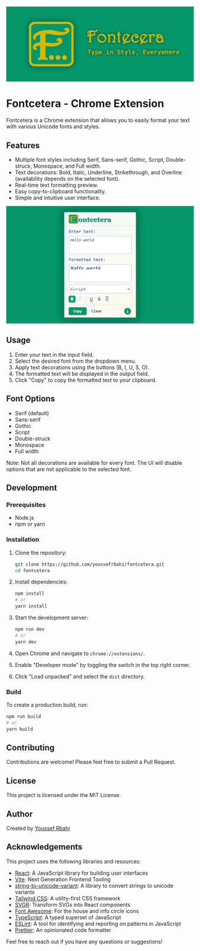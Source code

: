![Fontcetera Banner](banner.png)

# Fontcetera - Chrome Extension

Fontcetera is a Chrome extension that allows you to easily format your text with various Unicode fonts and styles.

## Features

- Multiple font styles including Serif, Sans-serif, Gothic, Script, Double-struck, Monospace, and Full width.
- Text decorations: Bold, Italic, Underline, Strikethrough, and Overline (availability depends on the selected font).
- Real-time text formatting preview.
- Easy copy-to-clipboard functionality.
- Simple and intuitive user interface.

![Fontcetera Screenshot](screenshot.png)

## Usage

1. Enter your text in the input field.
2. Select the desired font from the dropdown menu.
3. Apply text decorations using the buttons (B, I, U, S, O).
4. The formatted text will be displayed in the output field.
5. Click "Copy" to copy the formatted text to your clipboard.

## Font Options

- Serif (default)
- Sans-serif
- Gothic
- Script
- Double-struck
- Monospace
- Full width

Note: Not all decorations are available for every font. The UI will disable options that are not applicable to the selected font.

## Development

### Prerequisites

- Node.js
- npm or yarn

### Installation

1. Clone the repository:

   ```bash
   git clone https://github.com/youssefrbahi/fontcetera.git
   cd fontcetera
   ```

2. Install dependencies:

   ```bash
   npm install
   # or
   yarn install
   ```

3. Start the development server:
   ```bash
   npm run dev
   # or
   yarn dev
   ```
4. Open Chrome and navigate to `chrome://extensions/`.
5. Enable "Developer mode" by toggling the switch in the top right corner.
6. Click "Load unpacked" and select the `dist` directory.

### Build

To create a production build, run:

```bash
npm run build
# or
yarn build
```

## Contributing

Contributions are welcome! Please feel free to submit a Pull Request.

## License

This project is licensed under the MIT License.

## Author

Created by [Youssef Rbahi](https://rbahi.com)

## Acknowledgements

This project uses the following libraries and resources:

- [React](https://reactjs.org/): A JavaScript library for building user interfaces
- [Vite](https://vitejs.dev/): Next Generation Frontend Tooling
- [string-to-unicode-variant](https://github.com/Mottie/string-to-unicode-variant): A library to convert strings to unicode variants
- [Tailwind CSS](https://tailwindcss.com/): A utility-first CSS framework
- [SVGR](https://react-svgr.com/): Transform SVGs into React components
- [Font Awesome](https://fontawesome.com/): For the house and info circle icons
- [TypeScript](https://www.typescriptlang.org/): A typed superset of JavaScript
- [ESLint](https://eslint.org/): A tool for identifying and reporting on patterns in JavaScript
- [Prettier](https://prettier.io/): An opinionated code formatter

Feel free to reach out if you have any questions or suggestions!
